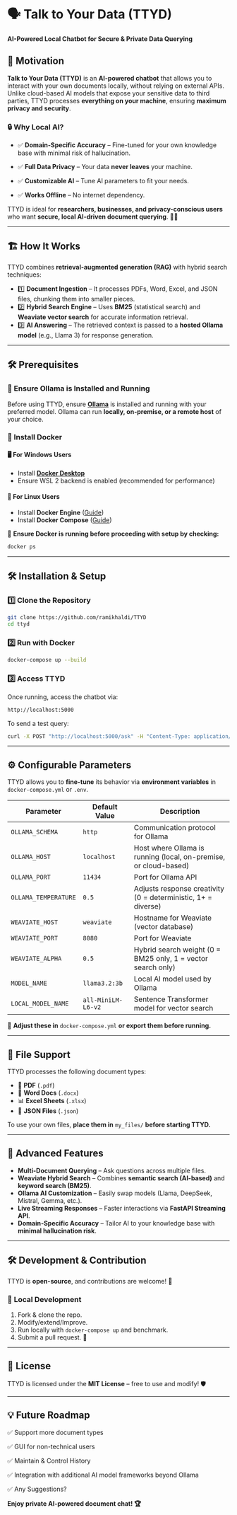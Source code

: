 # 🗣️ Talk to Your Data (TTYD)

**AI-Powered Local Chatbot for Secure & Private Data Querying**

## 🚀 Motivation

**Talk to Your Data (TTYD)** is an **AI-powered chatbot** that allows you to interact with your own documents locally, without relying on external APIs. Unlike cloud-based AI models that expose your sensitive data to third parties, TTYD processes **everything on your machine**, ensuring **maximum privacy and security**.

### 🔒 Why Local AI?

- ✅ **Domain-Specific Accuracy** – Fine-tuned for your own knowledge base with minimal risk of hallucination.

- ✅ **Full Data Privacy** – Your data **never leaves** your machine.

- ✅ **Customizable AI** – Tune AI parameters to fit your needs.

- ✅ **Works Offline** – No internet dependency.

TTYD is ideal for **researchers, businesses, and privacy-conscious users** who want **secure, local AI-driven document querying**. 🧠💡

---

## 🏗️ How It Works

TTYD combines **retrieval-augmented generation (RAG)** with hybrid search techniques:

- 1️⃣ **Document Ingestion** – It processes PDFs, Word, Excel, and JSON files, chunking them into smaller pieces.
- 2️⃣ **Hybrid Search Engine** – Uses **BM25** (statistical search) and **Weaviate vector search** for accurate information retrieval.
- 3️⃣ **AI Answering** – The retrieved context is passed to a **hosted Ollama model** (e.g., Llama 3) for response generation.

---

## 🛠️ Prerequisites

### 🧠 Ensure Ollama is Installed and Running

Before using TTYD, ensure **[Ollama](https://ollama.com)** is installed and running with your preferred model. Ollama can run **locally, on-premise, or a remote host** of your choice.

### 🐳 Install Docker

#### 🖥️ **For Windows Users**

- Install **[Docker Desktop](https://www.docker.com/products/docker-desktop/)**
- Ensure WSL 2 backend is enabled (recommended for performance)

#### 🐧 **For Linux Users**

- Install **Docker Engine** ([Guide](https://docs.docker.com/engine/install/))
- Install **Docker Compose** ([Guide](https://docs.docker.com/compose/install/))

📌 **Ensure Docker is running before proceeding with setup by checking:**
```sh
docker ps
```

---

## 🛠️ Installation & Setup

### 1️⃣ **Clone the Repository**

```sh
git clone https://github.com/ramikhaldi/TTYD
cd ttyd
```

### 2️⃣ **Run with Docker**

```sh
docker-compose up --build
```

### 3️⃣ **Access TTYD**

Once running, access the chatbot via:

```sh
http://localhost:5000
```

To send a test query:

```sh
curl -X POST "http://localhost:5000/ask" -H "Content-Type: application/json" -d '{"question": "Summarize my files."}'
```

---

## ⚙️ Configurable Parameters

TTYD allows you to **fine-tune** its behavior via **environment variables** in `docker-compose.yml` or `.env`.

| Parameter            | Default Value      | Description                                                             |
| -------------------- | ------------------ | ----------------------------------------------------------------------- |
| `OLLAMA_SCHEMA`      | `http`             | Communication protocol for Ollama                                       |
| `OLLAMA_HOST`        | `localhost`        | Host where Ollama is running (local, on-premise, or cloud-based)       |
| `OLLAMA_PORT`        | `11434`            | Port for Ollama API                                                     |
| `OLLAMA_TEMPERATURE` | `0.5`              | Adjusts response creativity (0 = deterministic, 1+ = diverse)           |
| `WEAVIATE_HOST`      | `weaviate`         | Hostname for Weaviate (vector database)                                 |
| `WEAVIATE_PORT`      | `8080`             | Port for Weaviate                                                       |
| `WEAVIATE_ALPHA`     | `0.5`              | Hybrid search weight (0 = BM25 only, 1 = vector search only)            |
| `MODEL_NAME`         | `llama3.2:3b`      | Local AI model used by Ollama                                           |
| `LOCAL_MODEL_NAME`   | `all-MiniLM-L6-v2` | Sentence Transformer model for vector search                            |

🔹 **Adjust these in** `docker-compose.yml` **or export them before running.**


---

## 📝 File Support

TTYD processes the following document types:

- 📄 **PDF** (`.pdf`)
- 📝 **Word Docs** (`.docx`)
- 📊 **Excel Sheets** (`.xlsx`)
- 📜 **JSON Files** (`.json`)

To use your own files, **place them in** `my_files/` **before starting TTYD.**

---

## 🔬 Advanced Features

- **Multi-Document Querying** – Ask questions across multiple files.
- **Weaviate Hybrid Search** – Combines **semantic search (AI-based)** and **keyword search (BM25)**.
- **Ollama AI Customization** – Easily swap models (Llama, DeepSeek, Mistral, Gemma, etc.).
- **Live Streaming Responses** – Faster interactions via **FastAPI Streaming API**.
- **Domain-Specific Accuracy** – Tailor AI to your knowledge base with **minimal hallucination risk**.

---

## 🛠️ Development & Contribution

TTYD is **open-source**, and contributions are welcome! 🎉

### 🔨 **Local Development**

1. Fork & clone the repo.
2. Modify/extend/Improve.
3. Run locally with `docker-compose up` and benchmark.
4. Submit a pull request. 🚀

---

## 📜 License

TTYD is licensed under the **MIT License** – free to use and modify! 🛡️

---

## 💡 Future Roadmap

✅ Support more document types

✅ GUI for non-technical users

✅ Maintain & Control History

✅ Integration with additional AI model frameworks beyond Ollama

✅ Any Suggestions?

**Enjoy private AI-powered document chat! 🏆**


